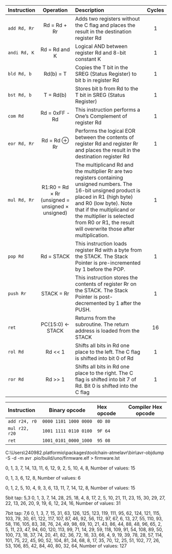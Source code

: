    | **Instruction** | **Operation** | **Description** | **Cycles** |
   | :-- | :-: | :-- | :-: |
   | `add Rd, Rr` | Rd = Rd + Rr | Adds two registers without the C flag and places the result in the destination register Rd | 1 |
   | `andi Rd, K` | Rd = Rd and K | Logical AND between register Rd and 8-bit constant K | 1 |
   | `bld Rd, b` | Rd(b) = T | Copies the T bit in the SREG (Status Register) to bit b in register Rd | 1 |
   | `bst Rd, b` | T = Rd(b) | Stores bit b from Rd to the T bit in SREG (Status Register) | 1 |
   | `com Rd` | Rd = 0xFF - Rd | This instruction performs a One’s Complement of register Rd | 1 |
   | `eor Rd, Rr` | Rd = Rd ⊕ Rr | Performs the logical EOR between the contents of register Rd and register Rr and places the result in the destination register Rd | 1 |
   | `mul Rd, Rr` | R1:R0 = Rd × Rr (unsigned = unsigned × unsigned) | The multiplicand Rd and the multiplier Rr are two registers containing unsigned numbers. The 16-bit unsigned product is placed in R1 (high byte) and R0 (low byte). Note that if the multiplicand or the multiplier is selected from R0 or R1, the result will overwrite those after multiplication. | 1 |
   | `pop Rd` | Rd = STACK | This instruction loads register Rd with a byte from the STACK. The Stack Pointer is pre-incremented by 1 before the POP. | 1 |
   | `push Rr` | STACK = Rr | This instruction stores the contents of register Rr on the STACK. The Stack Pointer is post-decremented by 1 after the PUSH. | 1 |
   | `ret` | PC(15:0) ← STACK | Returns from the subroutine. The return address is loaded from the STACK | 16 |
   | `rol Rd` | Rd << 1 | Shifts all bits in Rd one place to the left. The C flag is shifted into bit 0 of Rd | 1 |
   | `ror Rd` | Rd >> 1 | Shifts all bits in Rd one place to the right. The C flag is shifted into bit 7 of Rd. Bit 0 is shifted into the C flag | 1 |

   | **Instruction** | **Binary opcode** | **Hex opcode** | **Compiler Hex opcode** |
   | :-- | :-: | :-- | :-: |
   | `add r24, r0` | `0000 1101 1000 0000` | `0D 80` |  |
   | `mul r22, r20` | `1001 1111 0110 0100` | `9F 64` |  |
   | `ret` | `1001_0101_0000_1000` | `95 08` |  |

C:\Users\240982\.platformio\packages\toolchain-atmelavr\bin\avr-objdump -S -d -m avr .pio/build/uno/firmware.elf > firmware.lst

0, 1, 3, 7, 14, 13, 11, 6, 12, 9, 2, 5, 10, 4, 8, 
 Number of values: 15

0, 1, 3, 6, 12, 8, 
 Number of values: 6

0, 1, 2, 5, 10, 4, 9, 3, 6, 13, 11, 7, 14, 12, 8, 
 Number of values: 15

5bit tap: 5,3 
0, 1, 3, 7, 14, 28, 25, 18, 4, 8, 17, 2, 5, 10, 21, 11, 23, 15, 30, 29, 27, 22, 13, 26, 20, 9, 19, 6, 12, 24, 16, 
 Number of values: 31

7bit tap: 7,6
0, 1, 3, 7, 15, 31, 63, 126, 125, 123, 119, 111, 95, 62, 124, 121, 115, 103, 79, 30, 61, 122, 117, 107, 87, 46, 92, 56, 112, 97, 67, 6, 13, 27, 55, 110, 93, 58, 116, 
105, 83, 38, 76, 24, 49, 98, 69, 10, 21, 43, 86, 44, 88, 48, 96, 65, 2, 5, 11, 23, 
47, 94, 60, 120, 113, 99, 71, 14, 29, 59, 118, 109, 91, 54, 108, 89, 50, 100, 73, 18, 37, 74, 20, 41, 82, 36, 72, 16, 33, 66, 4, 9, 19, 39, 78, 28, 57, 114, 101, 75, 
22, 45, 90, 52, 104, 81, 34, 68, 8, 17, 35, 70, 12, 25, 51, 102, 77, 26, 53, 106, 85, 42, 84, 40, 80, 32, 64, 
 Number of values: 127
